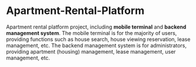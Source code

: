 # Apartment-Rental-Platform
Apartment rental platform project, including **mobile terminal** and **backend management system**. The mobile terminal is for the majority of users, providing functions such as house search, house viewing reservation, lease management, etc. The backend management system is for administrators, providing apartment (housing) management, lease management, user management, etc.
